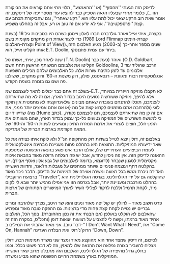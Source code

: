 לדיסק הזה הגעתי ''מהסוף'' (או ''מהאמצע'', תלוי מתי אתם קוראים את הביקורת הזו...), כלומר אחרי שבעליו הגאה הספיק כבר להוציא עוד מספר יפה של דיסקים. זה אומר שאת רוב הרקע שאני יכול לתת עליו הוא ''רקע שאחרי'', וגם שהביקורת תכתב עם קצת ''פרספקטיבה''. אני לא יודע אם זה טוב או רע, אבל זה בהחלט משפיע.

בקצרה, איתי אייל ואוהד גולדברט חברו לאלון וייסמן כשהם היו בסביבות גיל 16 (בשנת 1989) כדי ליצור אגדת רוק מתקדם מקומית בשם Lord Flimnap קצרת-הימים וקצרת-האלבום Point of View)).שנים מספר אחר-כך (ב-2003) מגיע האלבום הזה, אותו הקליט אייל, הוא E.T. Doolin, ביחד עם עמית פוזננסקי. 

שנה לאחר מכן, איתי, אשתו טל (T.N. Doolin) ואוהד (כעת כבר (O.D. Goldbart הקליטו את אלבומם המשותף הראשון תחת השם Goldoolins, הרכב שהוליד עוד 3 אלבומים עד לזמן כתיבת שורות אלה. כל האלבומים שלהם מכילים השפעות אנגלוסקסיות רבות ומגוונת – רנסאסנס, פולק, רוק משנות ה-60' ורוק מתקדם, ששולבו פה ושם גם בזמרה בשפת הקודש.




בשלב זה אתם כבר יכולים לתאר לעצמכם שמ-E.T. לא תקבלו מוזיקה חייזרית במיוחד, אלא להיפך, מוזיקה ששורשיה נטועים היטב בכדור הארץ. אם זה לא מה שתיארתם לעצמכם, תוכלו להתנחם בעובדה שאתם מבינים שלאינדוקציה לא מתמטית אין תוקף לוגי (ולהרחבה אתם מוזמנים לקרוא קצת על מה {או אם אתם אמיצים יותר ממני, את מה} שדייוויד יום (Hume כתב). אם זה כן מה שתיארתם לעצמכם, תנו לעצמכם נקודה, כי למעשה השורשים של המוזיקה נטועים כל-כך עמוק בכדור הארץ, שהם מעוותים את הזמן-חלל, חוצים לגמרי את אדמת המזרח התיכון ומגיעים לשנות ה-50' וה-60' של המאה הקודמת בארצות הברית של אמריקה.

באלבום זה, דולין יוצא לטייל בשדות רוק מהתקופה הנ''ל ולא לוקח איתו כצידה את כל שאר ידיעותיו המוזיקליות. התוצאה היא בהחלט פחות מעניינת מבחינה אינטלקטואלית לעומת הביצועיים העתידיים שלו, אולם הדבר אינו פוגע בהנאה הפשוטה שמספקת ההאזנה לדיסק הזה. אין פה ניסיון לחדש, אבל יש פה הצלחה גדולה מאוד בהבאת איכות מקסימלית לסגנון שנבחר (לדוגמא, בדומה לאלבומים של גבע אלון ואסף אבידן). יש בהקלטה דחף ועוצמה פנימיים שיותר ממחפים על מגבלות הז'אנר, וחדוות העשייה האדירה ניכרת ממש בכל רצועה ומשרה אווירה של תמימות על הדיסק. הדבר ניכר מאוד ברצועת הרוקבילי “Traveler”, שהוקלטה גם על ידי הגולדולינס. בגרסה הגולדילינית היא בהחלט מורכבת ומעניינת יותר, אבל בגרסה הזו אני אפילו מרגיש יותר שבא לי לקום מיד, לקחת תרמיל וללכת לרקוד לצלילי השיר לאורך המישורים הפתוחים של ארצות הברית. 

פרט חשוב מאוד – לדולין יש קול יפה מאוד ונעים והוא שר היטב, מצרך שלהרבה זמרים גבריים יש נטייה לקחת קצת פחות מדי ברצינות. גם ההפקה טובה מאוד ומפתיע שהאלבום לא הוקלט באולפן (אם הבנתי את זה נכון מהחוברת). בסך הכל, האלבום אחיד מאוד ברמתו, וקשה לי להצביע על רצועות יוצאות דופן (ותכל'ס, במקרה הזה זה דבר טוב). אני מאוד אהבתי את המילים ב-“ I Don't Want What I Need”, את “Come On, Hannah” הרוק'נ'רולי ואת הבלדה העדינה “Down, Down”.



לסיכום, זה דיסק שמצד אחד הוא מהוקצע מאוד ומצד שני משדר תמימות רבה. דולין מצליח להעביר בצורה נפלאה את ההנאה שלו למאזין, וזה לא דבר פשוט בכלל. וכמו בחלק גדול מהיצירה של הגולדולינס, האלבום הזה מתבלט מרוב שאר העשייה המוזיקלית בארץ בשמחת החיים הפשוטה שהוא מביע ומשרה.
